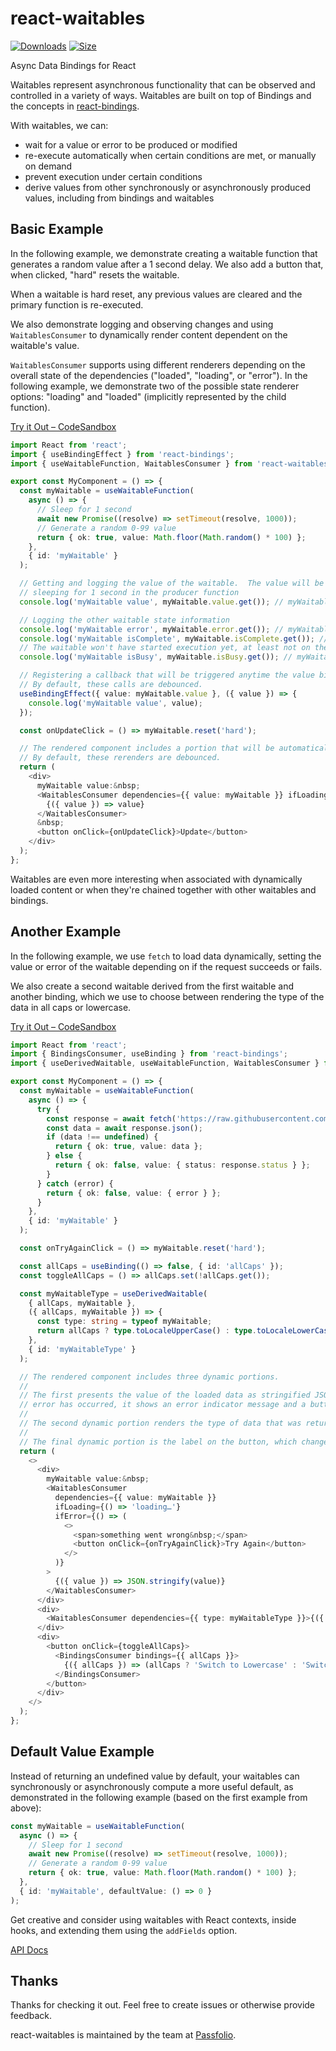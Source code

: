 # react-waitables

[![Downloads][downloads-badge]][downloads]
[![Size][size-badge]][size]

Async Data Bindings for React

Waitables represent asynchronous functionality that can be observed and controlled in a variety of ways.  Waitables are built on top of Bindings and the concepts in [react-bindings](https://www.npmjs.com/package/react-bindings).

With waitables, we can:

- wait for a value or error to be produced or modified
- re-execute automatically when certain conditions are met, or manually on demand
- prevent execution under certain conditions
- derive values from other synchronously or asynchronously produced values, including from bindings and waitables

## Basic Example

In the following example, we demonstrate creating a waitable function that generates a random value after a 1 second delay.  We also add a button that, when clicked, "hard" resets the waitable.

When a waitable is hard reset, any previous values are cleared and the primary function is re-executed.

We also demonstrate logging and observing changes and using `WaitablesConsumer` to dynamically render content dependent on the waitable's value.

`WaitablesConsumer` supports using different renderers depending on the overall state of the dependencies ("loaded", "loading", or "error").  In the following example, we demonstrate two of the possible state renderer options: "loading" and "loaded" (implicitly represented by the child function).

[Try it Out – CodeSandbox](https://codesandbox.io/s/great-golick-h1z9vu)

```typescript
import React from 'react';
import { useBindingEffect } from 'react-bindings';
import { useWaitableFunction, WaitablesConsumer } from 'react-waitables';

export const MyComponent = () => {
  const myWaitable = useWaitableFunction(
    async () => {
      // Sleep for 1 second
      await new Promise((resolve) => setTimeout(resolve, 1000));
      // Generate a random 0-99 value
      return { ok: true, value: Math.floor(Math.random() * 100) };
    },
    { id: 'myWaitable' }
  );

  // Getting and logging the value of the waitable.  The value will be undefined because it takes about 1 second to generate since we're
  // sleeping for 1 second in the producer function
  console.log('myWaitable value', myWaitable.value.get()); // myWaitable value undefined

  // Logging the other waitable state information
  console.log('myWaitable error', myWaitable.error.get()); // myWaitable error undefined
  console.log('myWaitable isComplete', myWaitable.isComplete.get()); // myWaitable isComplete false
  // The waitable won't have started execution yet, at least not on the first render of MyComponent
  console.log('myWaitable isBusy', myWaitable.isBusy.get()); // myWaitable isBusy false

  // Registering a callback that will be triggered anytime the value binding changes, while this component is mounted.
  // By default, these calls are debounced.
  useBindingEffect({ value: myWaitable.value }, ({ value }) => {
    console.log('myWaitable value', value);
  });

  const onUpdateClick = () => myWaitable.reset('hard');

  // The rendered component includes a portion that will be automatically rerendered whenever the waitable changes.
  // By default, these rerenders are debounced.
  return (
    <div>
      myWaitable value:&nbsp;
      <WaitablesConsumer dependencies={{ value: myWaitable }} ifLoading={() => 'loading…'}>
        {({ value }) => value}
      </WaitablesConsumer>
      &nbsp;
      <button onClick={onUpdateClick}>Update</button>
    </div>
  );
};
```

Waitables are even more interesting when associated with dynamically loaded content or when they're chained together with other waitables and bindings.

## Another Example

In the following example, we use `fetch` to load data dynamically, setting the value or error of the waitable depending on if the request succeeds or fails.

We also create a second waitable derived from the first waitable and another binding, which we use to choose between rendering the type of the data in all caps or lowercase.

[Try it Out – CodeSandbox](https://codesandbox.io/s/epic-microservice-vmvrdd)

```typescript
import React from 'react';
import { BindingsConsumer, useBinding } from 'react-bindings';
import { useDerivedWaitable, useWaitableFunction, WaitablesConsumer } from 'react-waitables';

export const MyComponent = () => {
  const myWaitable = useWaitableFunction(
    async () => {
      try {
        const response = await fetch('https://raw.githubusercontent.com/bahamas10/css-color-names/master/css-color-names.json');
        const data = await response.json();
        if (data !== undefined) {
          return { ok: true, value: data };
        } else {
          return { ok: false, value: { status: response.status } };
        }
      } catch (error) {
        return { ok: false, value: { error } };
      }
    },
    { id: 'myWaitable' }
  );

  const onTryAgainClick = () => myWaitable.reset('hard');

  const allCaps = useBinding(() => false, { id: 'allCaps' });
  const toggleAllCaps = () => allCaps.set(!allCaps.get());

  const myWaitableType = useDerivedWaitable(
    { allCaps, myWaitable },
    ({ allCaps, myWaitable }) => {
      const type: string = typeof myWaitable;
      return allCaps ? type.toLocaleUpperCase() : type.toLocaleLowerCase();
    },
    { id: 'myWaitableType' }
  );

  // The rendered component includes three dynamic portions.
  //
  // The first presents the value of the loaded data as stringified JSON.  If the data isn't loaded yet, it shows a loading message.  If an
  // error has occurred, it shows an error indicator message and a button that lets users retry.
  //
  // The second dynamic portion renders the type of data that was returned, either in all caps or lowercase.
  //
  // The final dynamic portion is the label on the button, which changes to let users know the effect of clicking the button.
  return (
    <>
      <div>
        myWaitable value:&nbsp;
        <WaitablesConsumer
          dependencies={{ value: myWaitable }}
          ifLoading={() => 'loading…'}
          ifError={() => (
            <>
              <span>something went wrong&nbsp;</span>
              <button onClick={onTryAgainClick}>Try Again</button>
            </>
          )}
        >
          {({ value }) => JSON.stringify(value)}
        </WaitablesConsumer>
      </div>
      <div>
        <WaitablesConsumer dependencies={{ type: myWaitableType }}>{({ type }) => <span>&nbsp;({type})</span>}</WaitablesConsumer>
      </div>
      <div>
        <button onClick={toggleAllCaps}>
          <BindingsConsumer bindings={{ allCaps }}>
            {({ allCaps }) => (allCaps ? 'Switch to Lowercase' : 'Switch to Uppercase')}
          </BindingsConsumer>
        </button>
      </div>
    </>
  );
};
```

## Default Value Example

Instead of returning an undefined value by default, your waitables can synchronously or asynchronously compute a more useful default, as
demonstrated in the following example (based on the first example from above):

```typescript
const myWaitable = useWaitableFunction(
  async () => {
    // Sleep for 1 second
    await new Promise((resolve) => setTimeout(resolve, 1000));
    // Generate a random 0-99 value
    return { ok: true, value: Math.floor(Math.random() * 100) };
  },
  { id: 'myWaitable', defaultValue: () => 0 }
);
```

Get creative and consider using waitables with React contexts, inside hooks, and extending them using the `addFields` option.

[API Docs](https://passfolio.github.io/react-waitables/)

## Thanks

Thanks for checking it out.  Feel free to create issues or otherwise provide feedback.

react-waitables is maintained by the team at [Passfolio](https://www.passfolio.com).

<!-- Definitions -->

[downloads-badge]: https://img.shields.io/npm/dm/react-waitables.svg

[downloads]: https://www.npmjs.com/package/react-waitables

[size-badge]: https://img.shields.io/bundlephobia/minzip/react-waitables.svg

[size]: https://bundlephobia.com/result?p=react-waitables
